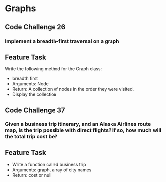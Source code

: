 # Graphs

## Code Challenge 26

### Implement a breadth-first traversal on a graph

## Feature Task

Write the following method for the Graph class:

- breadth first
- Arguments: Node
- Return: A collection of nodes in the order they were visited.
- Display the collection

## Code Challenge 37

### Given a business trip itinerary, and an Alaska Airlines route map, is the trip possible with direct flights? If so, how much will the total trip cost be?

## Feature Task

- Write a function called business trip
- Arguments: graph, array of city names
- Return: cost or null
